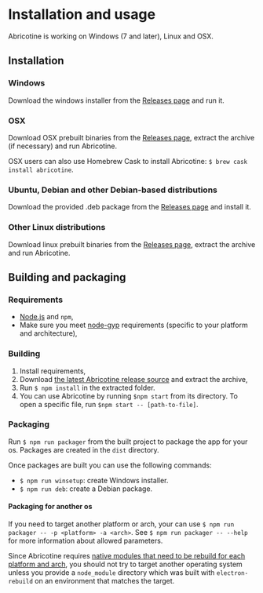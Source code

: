 # Installation and usage

Abricotine is working on Windows (7 and later), Linux and OSX.

## Installation

### Windows

Download the windows installer from the [Releases page](https://github.com/brrd/Abricotine/releases) and run it.

### OSX

Download OSX prebuilt binaries from the [Releases page](https://github.com/brrd/Abricotine/releases), extract the archive (if necessary) and run Abricotine.

OSX users can also use Homebrew Cask to install Abricotine: `$ brew cask install abricotine`.

### Ubuntu, Debian and other Debian-based distributions

Download the provided .deb package from the [Releases page](https://github.com/brrd/Abricotine/releases) and install it.

### Other Linux distributions

Download linux prebuilt binaries from the [Releases page](https://github.com/brrd/Abricotine/releases), extract the archive and run Abricotine.

## Building and packaging

### Requirements

* [Node.js](https://nodejs.org/en/) and `npm`,
* Make sure you meet [node-gyp](https://github.com/nodejs/node-gyp) requirements (specific to your platform and architecture),

### Building

1. Install requirements,
2. Download [the latest Abricotine release source](https://github.com/brrd/Abricotine/releases) and extract the archive,
3. Run `$ npm install` in the extracted folder.
4. You can use Abricotine by running `$npm start` from its directory. To open a specific file, run `$npm start -- [path-to-file]`.

### Packaging

Run `$ npm run packager` from the built project to package the app for your os. Packages are created in the `dist` directory.

Once packages are built you can use the following commands:

* `$ npm run winsetup`: create Windows installer.
* `$ npm run deb`: create a Debian package.

#### Packaging for another os

If you need to target another platform or arch, your can use `$ npm run packager -- -p <platform> -a <arch>`. See `$ npm run packager -- --help` for more information about allowed parameters.

Since Abricotine requires [native modules that need to be rebuild for each platform and arch](https://github.com/atom/electron/blob/master/docs/tutorial/using-native-node-modules.md), you should not try to target another operating system unless you provide a `node_module` directory which was built with `electron-rebuild` on an environment that matches the target.
